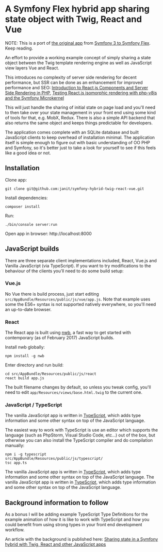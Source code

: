 A Symfony Flex hybrid app sharing state object with Twig, React and Vue
==========

NOTE: This is a port of <a href="https://symfony.fi/entry/sharing-state-in-a-symfony-hybrid-app-with-twig-react-etc">the original app</a> from <a href="https://symfony.fi/entry/porting-a-symfony-3-application-to-flex">Symfony 3 to Symfony Flex</a>. Keep reading.

An effort to provide a working  example concept of simply
sharing a state object between the Twig template rendering engine
as well as JavaScript view layers Vue and React.

This introduces no complexity of server side rendering for decent
performance, but SSR can be done as an enhancement for improved
performance and SEO: <a href="https://www.symfony.fi/entry/introduction-to-react-js-components-and-server-side-rendering-in-php">Introduction to React.js Components and Server Side Rendering in PHP</a>, <a href="https://www.symfony.fi/entry/testing-react-js-isomorphic-rendering-with-php-v8js-and-the-symfony-microkernel">Testing React.js isomorphic rendering with php-v8js and the Symfony Microkernel</a>

This will just handle the sharing of initial state on page load
and you'll need to then take over your state management in your
front end using some kind of tools for that, e.g. MobX, Redux.
There is also a simple API backend that also returns the same
object and keeps things predictable for developers.

The application comes complete with an SQLite database and built
JavaScript clients to keep overhead of installation minimal. The
application itself is simple enough to figure out with basic
understanding of OO PHP and Symfony, so it's better just to take
a look for yourself to see if this feels like a good idea or not.

## Installation

Clone app:

```
git clone git@github.com:janit/symfony-hybrid-twig-react-vue.git
```

Install dependencies:

```
composer install
```

Run:

```
./bin/console server:run
```

Open app in browser: http://localhost:8000

## JavaScript builds

There are three separate client implementations included, React, Vue.js and Vanilla JavaScript (via TypeScript). If you want to try modifications to the behaviour of the clients you'll need to do some build setup:

### Vue.js

No Vue there is build process, just start editing `src/AppBundle/Resources/public/js/vue/app.js`. Note that example uses some the ES6+ syntax is not supported natively everywhere, so you'll need an up-to-date browser.

### React

The React app is built using <a href="https://github.com/insin/nwb">nwb</a>, a fast way to get started with contemporary (as of February 2017) JavaScript builds.

Install nwb globally:

```
npm install -g nwb
```

Enter directory and run build:

```
cd src/AppBundle/Resources/public/js/react
react build app.js
```

The built filename changes by default, so unless you tweak config, you'll need to edit `app/Resources/views/base.html.twig` to the current one.

### JavaScript / TypeScript

The vanilla JavaScript app is written in <a href="http://typescriptlang.org">TypeScript</a>, which adds type information and some other syntax on top of the JavaScript language.

The easiest way to work with TypeScript is use an editor which supports the language (such as PhpStorm, Visual Studio Code, etc...) out of the box, but otherwise you can also install the TypeScript compiler and do compilation manually:

```
npm i -g typescript
src/AppBundle/Resources/public/js/typescript/
tsc app.ts
```

The vanilla JavaScript app is written in <a href="http://typescriptlang.org">TypeScript</a>, which adds type information and some other syntax on top of the JavaScript language.
The vanilla JavaScript app is written in <a href="http://typescriptlang.org">TypeScript</a>, which adds type information and some other syntax on top of the JavaScript language.
## Background information to follow

As a bonus I will be adding example TypeScript Type Definitions
for the example animation of how it is like to work with TypeScript
and how you could benefit from using strong types in your front
end development workflow.

An article with the background is published here: <a href="https://www.symfony.fi/entry/sharing-state-in-a-symfony-hybrid-app-with-twig-react-etc">Sharing state in a Symfony hybrid with Twig, React and other JavaScript apps</a>
